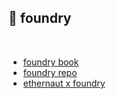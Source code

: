 ## 🥩 foundry 

<br>

* [foundry book](https://book.getfoundry.sh/forge/differential-ffi-testing)
* [foundry repo](https://github.com/foundry-rs/foundry)
* [ethernaut x foundry](https://github.com/ciaranmcveigh5/ethernaut-x-foundry)
